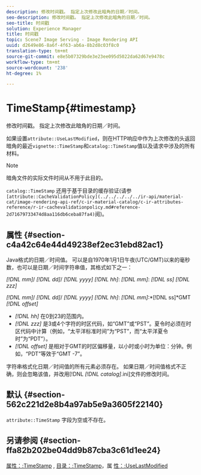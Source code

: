 ```yaml
---
description: 修改时间戳。 指定上次修改此暗角的日期／时间。
seo-description: 修改时间戳。 指定上次修改此暗角的日期／时间。
seo-title: 时间戳
solution: Experience Manager
title: 时间戳
topic: Scene7 Image Serving - Image Rendering API
uuid: d2649e86-8a6f-4f63-ab6a-8b2d8c03f8c0
translation-type: tm+mt
source-git-commit: e8e5b07329bde3e23ee095d5022da62d67e9478c
workflow-type: tm+mt
source-wordcount: '238'
ht-degree: 1%

---
```



# TimeStamp{#timestamp}

修改时间戳。 指定上次修改此暗角的日期／时间。

如果设置`attribute::UseLastModified`，则在HTTP响应中作为上次修改的头返回暗角的最近`vignette::TimeStamp`和`catalog::TimeStamp`值以及请求中涉及的所有材料。

>[!NOTE]
>
>暗角文件的实际文件时间从不用于此目的。

`catalog::TimeStamp` 还用于基于目录的缓存验证(请参 ` [attribute::CacheValidationPolicy](../../../../../ir-api/material-cat/image-rendering-api-ref/c-ir-material-catalog/c-ir-attributes-reference/r-ir-cachevalidationpolicy.md#reference-2d71679733474d8aa116db6ceba87fa4)`阅)。

## 属性 {#section-c4a42c64e44d49238ef2ec31ebd82ac1}

Java格式的日期／时间值。 可以是自1970年1月1日午夜(UTC/GMT)以来的毫秒数，也可以是日期／时间字符串值，其格式如下之一：

*[!DNL mm]*/  *[!DNL dd]*/  *[!DNL yyyy]* *[!DNL hh]*: *[!DNL mm]*:  *[!DNL ss]* *[!DNL zzz]*

*[!DNL mm]*/  *[!DNL dd]*/  *[!DNL yyyy]* *[!DNL hh]*: *[!DNL mm]*:*[!DNL ss]*GMT  *[!DNL offset]*

* *[!DNL hh]* 在0到23的范围内。
* *[!DNL zzz]* 是3或4个字符的时区代码，如“GMT”或“PST”。夏令时必须在时区代码中计算（例如，“太平洋标准时间”为“PST”，而“太平洋夏令时”为“PDT”）。
* *[!DNL offset]* 是相对于GMT的时区偏移量，以小时或小时为单位：分钟。例如，“PDT”等效于“GMT -7”。

字符串格式化日期／时间值的所有元素必须存在。 如果日期／时间值格式不正确，则会忽略该值，并改用[!DNL *[!DNL catalog]*.ini]文件的修改时间。

## 默认 {#section-562c221d2e8b4a97ab5e9a3605f22140}

`attribute::TimeStamp` 字段为空或不存在。

## 另请参阅 {#section-ffa82b202be04dd9b87cba3c61d1ee24}

[属性：:TimeStamp](../../../../../ir-api/material-cat/image-rendering-api-ref/c-ir-material-catalog/c-ir-attributes-reference/r-ir-timestamp.md#reference-8373ad4ee03d4e4b9a8fc96cf42b3181) , [目录：:TimeStamp](../../../../../ir-api/material-cat/image-rendering-api-ref/c-ir-material-catalog/c-ir-material-data-reference/r-ir-timestamp-dataref.md#reference-6daf7973dc4f4b4e9e8165756db7c319)，属 [性：:UseLastModified](../../../../../ir-api/material-cat/image-rendering-api-ref/c-ir-material-catalog/c-ir-attributes-reference/r-ir-uselastmodified.md#reference-d2ab628c9e004fedbd38324866dbca1d)
